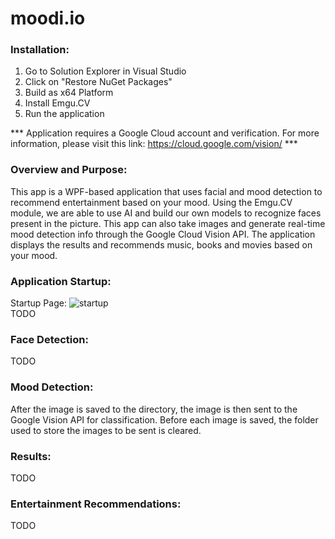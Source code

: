 # moodi.io

### Installation:

1. Go to Solution Explorer in Visual Studio
2. Click on "Restore NuGet Packages"
3. Build as x64 Platform
4. Install Emgu.CV
5. Run the application

*** Application requires a Google Cloud account and verification. For more information, please visit this link: https://cloud.google.com/vision/ ***

### Overview and Purpose:

This app is a WPF-based application that uses facial and mood detection to recommend entertainment based on your mood. Using the Emgu.CV module, we are able to use AI and build our own models to recognize faces present in the picture. This app can also take images and generate real-time mood detection info through the Google Cloud Vision API. The application displays the results and recommends music, books and movies based on your mood.
<br>

### Application Startup:

Startup Page:
![startup](https://user-images.githubusercontent.com/91065673/201472299-c957e4fc-7f39-40be-bdcf-ca38dce8059e.png)
<br>
TODO

### Face Detection:

TODO

### Mood Detection:

After the image is saved to the directory, the image is then sent to the Google Vision API for classification. Before each image is saved, the folder used to store the images to be sent is cleared.

### Results:
TODO

### Entertainment Recommendations:
TODO
